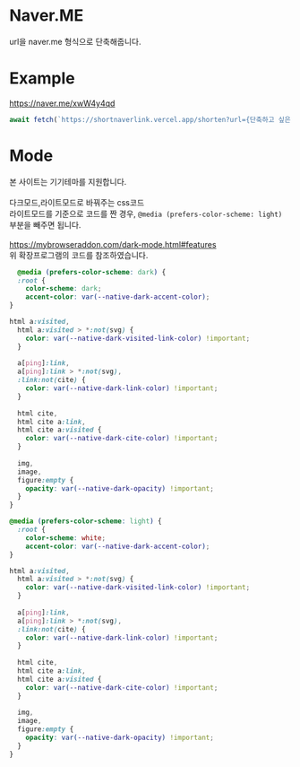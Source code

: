 # Naver.ME
url을 naver.me 형식으로 단축해줍니다.
<br>
# Example
https://naver.me/xwW4y4qd
<br>
```js
await fetch(`https://shortnaverlink.vercel.app/shorten?url={단축하고 싶은 Url}`)
```

# Mode
본 사이트는 기기테마를 지원합니다.<br><br>
다크모드,라이트모드로 바꿔주는 css코드<br>
라이트모드를 기준으로 코드를 짠 경우, ```@media (prefers-color-scheme: light)``` 부분을 빼주면 됩니다.<br><br>
https://mybrowseraddon.com/dark-mode.html#features <br>위 확장프로그램의 코드를 참조하였습니다.
```css
  @media (prefers-color-scheme: dark) {
  :root {
    color-scheme: dark;
    accent-color: var(--native-dark-accent-color);
}

html a:visited, 
  html a:visited > *:not(svg) {
    color: var(--native-dark-visited-link-color) !important;
  }
  
  a[ping]:link,
  a[ping]:link > *:not(svg),
  :link:not(cite) {
    color: var(--native-dark-link-color) !important;
  }
  
  html cite,
  html cite a:link,
  html cite a:visited {
    color: var(--native-dark-cite-color) !important;
  }
  
  img,
  image,
  figure:empty {
    opacity: var(--native-dark-opacity) !important;
  }
}

@media (prefers-color-scheme: light) {
  :root {
    color-scheme: white;
    accent-color: var(--native-dark-accent-color);
}

html a:visited, 
  html a:visited > *:not(svg) {
    color: var(--native-dark-visited-link-color) !important;
  }
  
  a[ping]:link,
  a[ping]:link > *:not(svg),
  :link:not(cite) {
    color: var(--native-dark-link-color) !important;
  }
  
  html cite,
  html cite a:link,
  html cite a:visited {
    color: var(--native-dark-cite-color) !important;
  }
  
  img,
  image,
  figure:empty {
    opacity: var(--native-dark-opacity) !important;
  }
}
```

